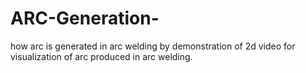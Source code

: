 # ARC-Generation-
how arc is generated in arc welding by demonstration of 2d video for visualization of arc produced in arc welding.
